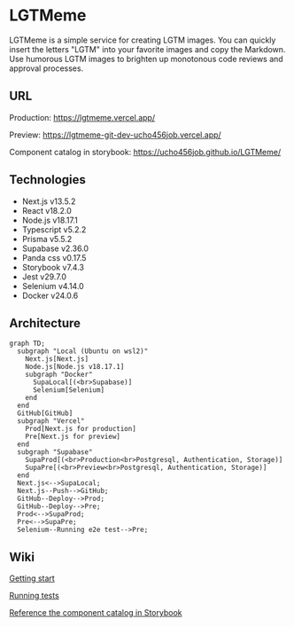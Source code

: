 # LGTMeme
LGTMeme is a simple service for creating LGTM images. You can quickly insert the letters "LGTM" into your favorite images and copy the Markdown. Use humorous LGTM images to brighten up monotonous code reviews and approval processes.

## URL

Production: https://lgtmeme.vercel.app/

Preview: https://lgtmeme-git-dev-ucho456job.vercel.app/

Component catalog in storybook: https://ucho456job.github.io/LGTMeme/

## Technologies

- Next.js v13.5.2
- React v18.2.0
- Node.js v18.17.1
- Typescript v5.2.2
- Prisma v5.5.2
- Supabase v2.36.0
- Panda css v0.17.5
- Storybook v7.4.3
- Jest v29.7.0
- Selenium v4.14.0
- Docker v24.0.6

## Architecture

```mermaid
graph TD;
  subgraph "Local (Ubuntu on wsl2)"
    Next.js[Next.js]
    Node.js[Node.js v18.17.1]
    subgraph "Docker"
      SupaLocal[(<br>Supabase)]
      Selenium[Selenium]
    end
  end
  GitHub[GitHub]
  subgraph "Vercel"
    Prod[Next.js for production]
    Pre[Next.js for preview]
  end
  subgraph "Supabase"
    SupaProd[(<br>Production<br>Postgresql, Authentication, Storage)]
    SupaPre[(<br>Preview<br>Postgresql, Authentication, Storage)]
  end
  Next.js<-->SupaLocal;
  Next.js--Push-->GitHub;
  GitHub--Deploy-->Prod;
  GitHub--Deploy-->Pre;
  Prod<-->SupaProd;
  Pre<-->SupaPre;
  Selenium--Running e2e test-->Pre;
```

## Wiki

[Getting start](https://github.com/ucho456job/LGTMeme/wiki/Getting-start)

[Running tests](https://github.com/ucho456job/LGTMeme/wiki/Running-tests)

[Reference the component catalog in Storybook](https://github.com/ucho456job/LGTMeme/wiki/Reference-the-component-catalog-in-Storybook)
